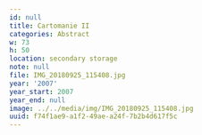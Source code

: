 ```yaml
---
id: null
title: Cartomanie II
categories: Abstract
w: 73
h: 50
location: secondary storage
note: null
file: IMG_20180925_115408.jpg
year: '2007'
year_start: 2007
year_end: null
image: ../../media/img/IMG_20180925_115408.jpg
uuid: f74f1ae9-a1f2-49ae-a24f-7b2b4d617f5c
---
```


